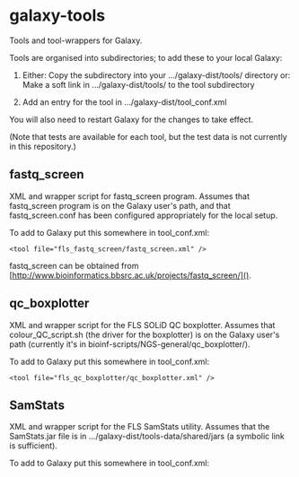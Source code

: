 galaxy-tools
============

Tools and tool-wrappers for Galaxy.

Tools are organised into subdirectories; to add these to your local
Galaxy:

1. Either:
   Copy the subdirectory into your .../galaxy-dist/tools/ directory
   or:
   Make a soft link in .../galaxy-dist/tools/ to the tool subdirectory
   
2. Add an entry for the tool in .../galaxy-dist/tool_conf.xml

You will also need to restart Galaxy for the changes to take effect.

(Note that tests are available for each tool, but the test data is not
currently in this repository.)

fastq_screen
------------
XML and wrapper script for fastq_screen program. Assumes that
fastq_screen program is on the Galaxy user's path, and that
fastq_screen.conf has been configured appropriately for the local
setup.

To add to Galaxy put this somewhere in tool_conf.xml:

    <tool file="fls_fastq_screen/fastq_screen.xml" />

fastq_screen can be obtained from [http://www.bioinformatics.bbsrc.ac.uk/projects/fastq_screen/]().

qc_boxplotter
-------------
XML and wrapper script for the FLS SOLiD QC boxplotter. Assumes that
colour_QC_script.sh (the driver for the boxplotter) is on the Galaxy
user's path (currently it's in bioinf-scripts/NGS-general/qc_boxplotter/).

To add to Galaxy put this somewhere in tool_conf.xml:

    <tool file="fls_qc_boxplotter/qc_boxplotter.xml" />

SamStats
--------
XML and wrapper script for the FLS SamStats utility. Assumes that the
SamStats.jar file is in .../galaxy-dist/tools-data/shared/jars (a
symbolic link is sufficient).

To add to Galaxy put this somewhere in tool_conf.xml:

   <tool file="fls_samstats/samstats.xml" />
